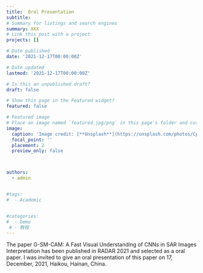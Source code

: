 ```yaml
---
title:  Oral Presentation
subtitle: 
# Summary for listings and search engines
summary: XXX
# Link this post with a project
projects: []

# Date published
date: '2021-12-17T00:00:00Z'

# Date updated
lastmod: '2021-12-17T00:00:00Z'

# Is this an unpublished draft?
draft: false

# Show this page in the Featured widget?
featured: false

# Featured image
# Place an image named `featured.jpg/png` in this page's folder and customize its options here.
image:
  caption: 'Image credit: [**Unsplash**](https://unsplash.com/photos/CpkOjOcXdUY)'
  focal_point: ''
  placement: 2
  preview_only: false



authors:
  - admin


#tags:
#  - Academic


#categories:
#  - Demo
 # - 教程
---
```


The paper G-SM-CAM: A Fast Visual Understanding of
CNNs in SAR Images Interpretation has been published in RADAR 2021 and selected as a oral paper. I was invited to give an oral presentation of this paper on 17, December, 2021, Haikou, Hainan, China.




